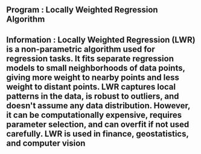 ## Program : Locally Weighted Regression Algorithm
## Information : Locally Weighted Regression (LWR) is a non-parametric algorithm used for regression tasks. It fits separate regression models to small neighborhoods of data points, giving more weight to nearby points and less weight to distant points. LWR captures local patterns in the data, is robust to outliers, and doesn't assume any data distribution. However, it can be computationally expensive, requires parameter selection, and can overfit if not used carefully. LWR is used in finance, geostatistics, and computer vision
